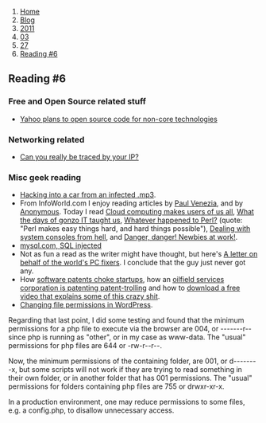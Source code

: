 <!-- -
Title: Reading #6
Author: Marios Zindilis
First Published: 2011-03-30
- -->

<ol class="breadcrumb" itemprop="breadcrumb">
    <li><a href="/">Home</a></li>
    <li><a href="/blog/">Blog</a></li>
    <li><a href="/blog/2011/">2011</a></li>
    <li><a href="/blog/2011/03/">03</a></li>
    <li><a href="/blog/2011/03/30/">27</a></li>
    <li><a href="/blog/2011/03/30/reading-6.html">Reading #6</a></li>
</ol>

Reading #6
----------

### Free and Open Source related stuff ###

*  [Yahoo plans to open source code for non-core technologies](http://www.itworld.com/internet/141635/yahoo-plans-open-source-code-non-core-technologies)

### Networking related ###

* [Can you really be traced by your IP?](http://www.pcpro.co.uk/features/366349/can-you-really-be-traced-from-your-ip-address)

### Misc geek reading ###

<ul>
<li><a href="http://www.itworld.com/security/139794/with-hacking-music-can-take-control-your-car">Hacking 
into a car from an infected .mp3</a>.</li>
<li>From InfoWorld.com I enjoy reading articles by 
<a href="http://www.infoworld.com/blogs/paul-venezia">Paul Venezia</a>, and by 
<a href="http://infoworld.com/blogs/anonymous/">Anonymous</a>. Today I read 
<a href="http://www.infoworld.com/print/148993">Cloud computing makes users of 
us all</a>, <a href="http://www.infoworld.com/print/140239">What the days 
of gonzo IT taught us</a>, <a href="http://www.infoworld.com/print/131012">Whatever 
happened to Perl?</a> (quote: "Perl makes easy things hard, and hard things possible"), 
<a href="http://www.infoworld.com/print/155616">Dealing with system 
consoles from hell</a>, and <a href="http://www.infoworld.com/print/156031">Danger, 
danger! Newbies at work!</a>.</li>
<li><a href="http://techie-buzz.com/tech-news/mysql-com-database-compromised-sql-injection.html">mysql.com, SQL injected</a></li>
<li>Not as fun a read as the writer might have thought, but here's <a href="http://www.pcpro.co.uk/blogs/2011/03/08/a-letter-on-behalf-of-the-worlds-pc-fixers/">A letter on behalf of the world's PC fixers</a>. I conclude that the guy just never got any.</li><li>How <a href="http://www.stormdriver.com/blog/start-ups-in-the-maze-of-software-patents/">software patents choke startups</a>, how an <a href="http://www.techdirt.com/articles/20081107/0118162765.shtml">oilfield services corporation is patenting patent-trolling</a> and how to <a href="http://patentabsurdity.com/download.html">download a free video that explains some of this crazy shit</a>.</li>
<li><a href="http://codex.wordpress.org/Changing_File_Permissions">Changing file permissions in WordPress</a>.</li></ul>

Regarding that last point, I did some testing and found that the minimum permissions for a php file to execute via the browser are 004, or -------r-- since php is running as "other", or in my case as www-data. The "usual" permissions for php files are 644 or -rw-r--r--.

Now, the minimum permissions of the containing folder, are 001, or d--------x, but some scripts will not work if they are trying to read something in their own folder, or in another folder that has 001 permissions. The "usual" permissions for folders containing php files are 755 or drwxr-xr-x.

In a production environment, one may reduce permissions to some files, e.g. a config.php, to disallow unnecessary access.
